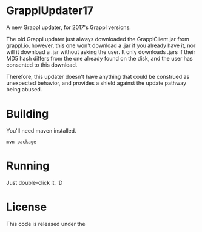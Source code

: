 # GrapplUpdater17

A new Grappl updater, for 2017's Grappl versions.


The old Grappl updater just always downloaded the GrapplClient.jar from grappl.io, however, this one won't download a .jar
if you already have it, nor will it download a .jar without asking the user. It only
downloads .jars if their MD5 hash differs from the one already found
on the disk, and the user has consented to this download.


Therefore, this updater doesn't have anything that could be construed as unexpected behavior, and provides a shield against the update pathway being abused.

# Building
You'll need maven installed.

    mvn package

# Running

Just double-click it. :D

# License

This code is released under the